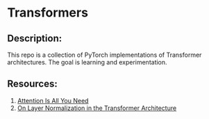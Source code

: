 # Transformers

## Description:

This repo is a collection of PyTorch implementations of Transformer architectures. The goal is learning and experimentation.


## Resources:

1. [Attention Is All You Need](https://arxiv.org/abs/1706.03762)
2. [On Layer Normalization in the Transformer Architecture](https://arxiv.org/abs/2002.04745)

